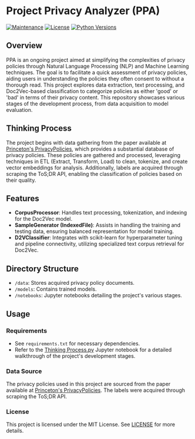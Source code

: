 # Project Privacy Analyzer (PPA)
[![Maintenance](https://img.shields.io/maintenance/yes/2023)](https://github.com/Th3Tr00p3r/PrivacyPolicy)
[![License](https://img.shields.io/badge/license-MIT-l)](/LICENSE)
[![Python Versions](https://img.shields.io/badge/python-3.10-blue)](https://www.python.org/downloads/)

## Overview
PPA is an ongoing project aimed at simplifying the complexities of privacy policies through Natural Language Processing (NLP) and Machine Learning techniques. The goal is to facilitate a quick assessment of privacy policies, aiding users in understanding the policies they often consent to without a thorough read. This project explores data extraction, text processing, and Doc2Vec-based classification to categorize policies as either 'good' or 'bad' in terms of their privacy content. This repository showcases various stages of the development process, from data acquisition to model evaluation.

## Thinking Process
The project begins with data gathering from the paper available at [Princeton's PrivacyPolicies](https://privacypolicies.cs.princeton.edu/), which provides a substantial database of privacy policies. These policies are gathered and processed, leveraging techniques in ETL (Extract, Transform, Load) to clean, tokenize, and create vector embeddings for analysis. Additionally, labels are acquired through scraping the ToS;DR API, enabling the classification of policies based on their quality.

## Features
- **CorpusProcessor**: Handles text processing, tokenization, and indexing for the Doc2Vec model.
- **SampleGenerator (IndexedFile)**: Assists in handling the training and testing data, ensuring balanced representation for model training.
- **D2VClassifier**: Integrates with scikit-learn for hyperparameter tuning and pipeline connectivity, utilizing specialized text corpus retrieval for Doc2Vec.

## Directory Structure
- `/data`: Stores acquired privacy policy documents.
- `/models`: Contains trained models.
- `/notebooks`: Jupyter notebooks detailing the project's various stages.

## Usage
### Requirements
- See `requirements.txt` for necessary dependencies.
- Refer to the [Thinking Process.py](https://github.com/Th3Tr00p3r/PrivacyPolicy/blob/master/ppa/notebooks/Thinking%20Process.py) Jupyter notebook for a detailed walkthrough of the project's development stages.

### Data Source
The privacy policies used in this project are sourced from the paper available at [Princeton's PrivacyPolicies](https://privacypolicies.cs.princeton.edu/). The labels were acquired through scraping the ToS;DR API.

### License
This project is licensed under the MIT License. See [LICENSE](https://github.com/Th3Tr00p3r/PrivacyPolicy/blob/master/LICENSE) for more details.
